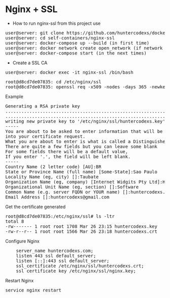 # Nginx + SSL

- How to run nginx-ssl from this project use

<pre>
user@server: git clone https://github.com/huntercodexs/docker-series.git .
user@server: cd self-containers/nginx-ssl
user@server: docker-compose up --build (in first time)
user@server: docker network create open_network (if network error)
user@server: docker-compose start (in the next times)
</pre>

- Create a SSL CA

<pre>
user@server: docker exec -it nginx-ssl /bin/bash
</pre>

<pre>
root@d8cd7de07835: cd /etc/nginx/ssl
root@d8cd7de07835: openssl req -x509 -nodes -days 365 -newkey rsa:2048 -keyout /etc/nginx/ssl/huntercodexs.key -out /etc/nginx/ssl/huntercodexs.crt
</pre>

Example

<pre>
Generating a RSA private key
...........................................................................................................+++++
...............................................................................................+++++
writing new private key to '/etc/nginx/ssl/huntercodexs.key'
-----
You are about to be asked to enter information that will be incorporated
into your certificate request.
What you are about to enter is what is called a Distinguished Name or a DN.
There are quite a few fields but you can leave some blank
For some fields there will be a default value,
If you enter '.', the field will be left blank.
-----
Country Name (2 letter code) [AU]:BR
State or Province Name (full name) [Some-State]:Sao Paulo
Locality Name (eg, city) []:Taubate
Organization Name (eg, company) [Internet Widgits Pty Ltd]:Huntercodexs
Organizational Unit Name (eg, section) []:Software
Common Name (e.g. server FQDN or YOUR name) []:huntercodexs.com
Email Address []:huntercodexs@gmail.com
</pre>

Get the certificate generated

<pre>
root@d8cd7de07835:/etc/nginx/ssl# ls -ltr
total 8
-rw------- 1 root root 1708 Mar 26 23:15 huntercodexs.key
-rw-r--r-- 1 root root 1566 Mar 26 23:18 huntercodexs.crt
</pre>

Configure Nginx

<pre>
    server_name huntercodexs.com;
	listen 443 ssl default_server;
	listen [::]:443 ssl default_server;
	ssl_certificate /etc/nginx/ssl/huntercodexs.crt;
	ssl_certificate_key /etc/nginx/ssl/nginx.key;
</pre>

Restart Nginx

<pre>
service nginx restart
</pre>
